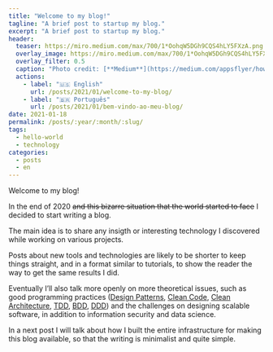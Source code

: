 ```yaml
---
title: "Welcome to my blog!"
tagline: "A brief post to startup my blog."
excerpt: "A brief post to startup my blog."
header:
  teaser: https://miro.medium.com/max/700/1*OohqW5DGh9CQS4hLY5FXzA.png
  overlay_image: https://miro.medium.com/max/700/1*OohqW5DGh9CQS4hLY5FXzA.png
  overlay_filter: 0.5
  caption: "Photo credit: [**Medium**](https://medium.com/appsflyer/how-can-hello-world-program-effect-the-way-you-think-about-programing-3be5cefdaf8c)"
  actions:
    - label: "🇺🇸 English"
      url: /posts/2021/01/welcome-to-my-blog/
    - label: "🇧🇷 Português"
      url: /posts/2021/01/bem-vindo-ao-meu-blog/
date: 2021-01-18
permalink: /posts/:year/:month/:slug/
tags:
  - hello-world
  - technology
categories:
  - posts
  - en
---
```


Welcome to my blog!

In the end of 2020 ~~and this bizarre situation that the world started to face~~ I decided to start writing a blog.

The main idea is to share any insigth or interesting technology I discovered while working on various projects.

Posts about new tools and technologies are likely to be shorter to keep things straight, and in a format similar to tutorials, to show the reader the way to get the same results I did.

Eventually I’ll also talk more openly on more theoretical issues,
such as good programming practices ([Design Patterns](/tags/#design-patterns), [Clean Code](/tags/#clean-code), [Clean Architecture](/tags/#clean-architecture), [TDD](/tags/#tdd), [BDD](/tags/#bdd), [DDD](/tags/#ddd)) and the challenges on designing scalable software, in addition to information security and data science.

In a next post I will talk about how I built the entire infrastructure for making this blog available, so that the writing is minimalist and quite simple.
